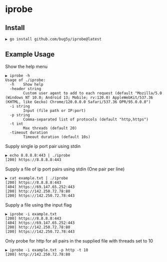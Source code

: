 # iprobe

## Install

```
▶ go install github.com/bug5y/iprobe@latest
```

## Example Usage

Show the help menu
```
▶ iprobe -h                                                              
Usage of ./iprobe:
  -h    Show help
  -header string
        Custom user agent to add to each request (default "Mozilla/5.0 (Windows NT 10.0; Android 13; Mobile; rv:120.0) AppleWebKit/537.36 (KHTML, like Gecko) Chrome/120.0.0.0 Safari/537.36 OPR/95.0.0.0")
  -i string
        Input (file path or IP:port)
  -p string
        Comma-separated list of protocols (default "http,https")
  -t int
        Max threads (default 20)
  -timeout duration
        Timeout duration (default 10s)
```

Supply single ip port pair using stdin
```
▶ echo 8.8.8.8:443 | ./iprobe
[200] https://8.8.8.8:443
```

Supply a file of ip port pairs using stdin (One pair per line)
```                                                                                                              
▶ cat example.txt | ./iprobe                                                          
[200] https://8.8.8.8:443
[404] https://69.147.65.252:443
[200] http://142.250.72.78:80
[200] https://142.250.72.78:443
```

Supply a file using the input flag
```
▶ iprobe -i example.txt   
[200] https://8.8.8.8:443
[404] https://69.147.65.252:443
[200] http://142.250.72.78:80
[200] https://142.250.72.78:443
```

Only probe for http for all pairs in the supplied file with threads set to 10
```                                                                                                                                                                           
▶ iprobe -i example.txt -p http -t 10
[200] http://142.250.72.78:80
```
